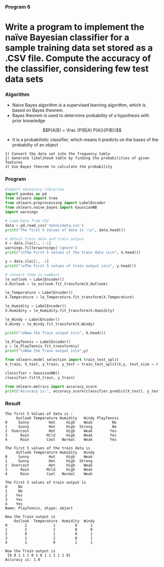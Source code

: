 ### Program 6
# Write a program to implement the naïve Bayesian classifier for a sample training data set stored as a .CSV file. Compute the accuracy of the classifier, considering few test data sets

### Algorithm
- Naive Bayes algorithm is a supervised learning algorithm, which is based on Bayes theorem.
- Bayes theorem is used to determine probability of a hypothesis with prior knowledge
```math
P(A|B) = \frac {P(B|A) P(A)}{P(B)}
```
- It is a probabilistic classifier, which means it predicts on the bases of the probabilty of an object
```
1) Convert the data set into the frequency table
2) Generate likelihood table by finding the probabilities of given features
3) Use Bayes theorem to calculate the probability
```

### Program
```python
#import necessary libraries
import pandas as pd
from sklearn import tree
from sklearn.preprocessing import LabelEncoder
from sklearn.naive_bayes import GaussianNB
import warnings

# Load Data from CSV
data = pd.read_csv('tennisdata.csv')
print("The first 5 Values of data is :\n", data.head())

# obtain train data and train output
X = data.iloc[:, :-1]
warnings.filterwarnings('ignore')
print("\nThe First 5 values of the train data is\n", X.head())

y = data.iloc[:, -1]
print("\nThe First 5 values of train output is\n", y.head())

# convert them in numbers
le_outlook = LabelEncoder()
X.Outlook = le_outlook.fit_transform(X.Outlook)

le_Temperature = LabelEncoder()
X.Temperature = le_Temperature.fit_transform(X.Temperature)

le_Humidity = LabelEncoder()
X.Humidity = le_Humidity.fit_transform(X.Humidity)

le_Windy = LabelEncoder()
X.Windy = le_Windy.fit_transform(X.Windy)

print("\nNow the Train output is\n", X.head())

le_PlayTennis = LabelEncoder()
y = le_PlayTennis.fit_transform(y)
print("\nNow the Train output is\n",y)

from sklearn.model_selection import train_test_split
X_train, X_test, y_train, y_test = train_test_split(X,y, test_size = 0.20)

classifier = GaussianNB()
classifier.fit(X_train, y_train)

from sklearn.metrics import accuracy_score
print("Accuracy is:", accuracy_score(classifier.predict(X_test), y_test))
```

### Result
```
The first 5 Values of data is :
     Outlook Temperature Humidity   Windy PlayTennis
0     Sunny         Hot     High    Weak         No
1     Sunny         Hot     High  Strong         No
2  Overcast         Hot     High    Weak        Yes
3      Rain        Mild     High    Weak        Yes
4      Rain        Cool   Normal    Weak        Yes

The First 5 values of the train data is
     Outlook Temperature Humidity   Windy
0     Sunny         Hot     High    Weak
1     Sunny         Hot     High  Strong
2  Overcast         Hot     High    Weak
3      Rain        Mild     High    Weak
4      Rain        Cool   Normal    Weak

The First 5 values of train output is
0     No
1     No
2    Yes
3    Yes
4    Yes
Name: PlayTennis, dtype: object

Now the Train output is
    Outlook  Temperature  Humidity  Windy
0        2            1         0      1
1        2            1         0      0
2        0            1         0      1
3        1            2         0      1
4        1            0         1      1

Now the Train output is
 [0 0 1 1 1 0 1 0 1 1 1 1 1 0]
Accuracy is: 1.0
```
